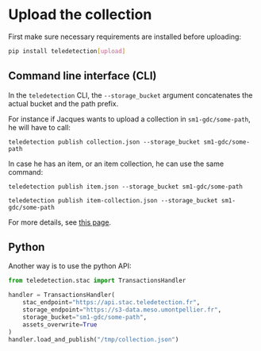 # Upload the collection

First make sure necessary requirements are installed before uploading:

```bash
pip install teledetection[upload]
```

## Command line interface (CLI)

In the `teledetection` CLI, the `--storage_bucket` argument concatenates the actual bucket and the path prefix.

For instance if Jacques wants to upload a collection in `sm1-gdc/some-path`, he will have to call:

```commandLine
teledetection publish collection.json --storage_bucket sm1-gdc/some-path
```

In case he has an item, or an item collection, he can use the same command:

```commandLine
teledetection publish item.json --storage_bucket sm1-gdc/some-path
```
```commandLine
teledetection publish item-collection.json --storage_bucket sm1-gdc/some-path
```

For more details, see [this page](cli-ref.md).


## Python

Another way is to use the python API:

```python
from teledetection.stac import TransactionsHandler

handler = TransactionsHandler(
    stac_endpoint="https://api.stac.teledetection.fr",
    storage_endpoint="https://s3-data.meso.umontpellier.fr",
    storage_bucket="sm1-gdc/some-path",
    assets_overwrite=True
)
handler.load_and_publish("/tmp/collection.json")
```
